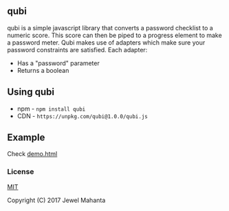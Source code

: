## qubi
qubi is a simple javascript library that converts a password
checklist to a numeric score. This score can then be piped to a
progress element to make a password meter. Qubi makes use of
adapters which make sure your password constraints are satisfied.
Each adapter:
   * Has a "password" parameter
   * Returns a boolean

## Using qubi
* npm - `npm install qubi`
* CDN - `https://unpkg.com/qubi@1.0.0/qubi.js`

## Example
Check [demo.html](https://github.com/lap00zza/qubi/blob/master/demo.html)

### License
[MIT](https://github.com/lap00zza/qubi/blob/master/LICENSE)

Copyright (C) 2017 Jewel Mahanta
